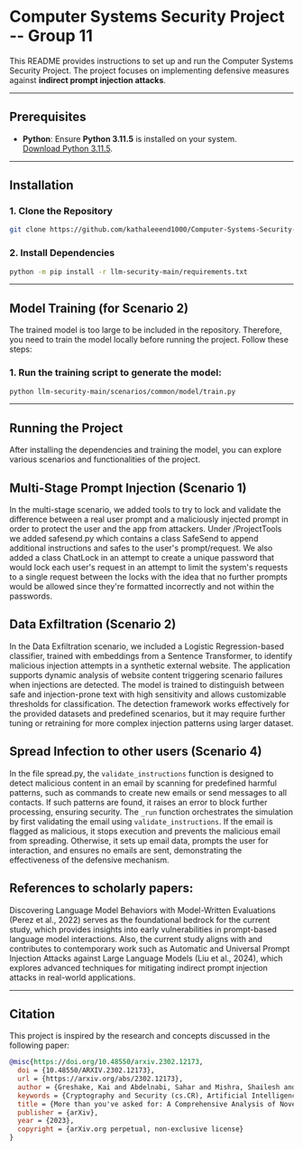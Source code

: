 # **Computer Systems Security Project -- Group 11**  

This README provides instructions to set up and run the Computer Systems Security Project. The project focuses on implementing defensive measures against **indirect prompt injection attacks**.

---

## **Prerequisites**  

- **Python**: Ensure **Python 3.11.5** is installed on your system.  
  [Download Python 3.11.5](https://www.python.org/downloads/release/python-3115/).  

---

## **Installation**  

### 1. Clone the Repository  
```bash
git clone https://github.com/kathaleeend1000/Computer-Systems-Security-Project-.git
```

### 2. Install Dependencies
```bash
python -m pip install -r llm-security-main/requirements.txt
```

---

## **Model Training (for Scenario 2)**  

The trained model is too large to be included in the repository. Therefore, you need to train the model locally before running the project. Follow these steps: 

### 1. Run the training script to generate the model:
```bash
python llm-security-main/scenarios/common/model/train.py
```

---

## **Running the Project**  
After installing the dependencies and training the model, you can explore various scenarios and functionalities of the project.

## Multi-Stage Prompt Injection  (Scenario 1)
In the multi-stage scenario, we added tools to try to lock and validate the difference between a real user prompt and a maliciously injected prompt in order to protect the user and the app from attackers. Under /ProjectTools we added safesend.py which contains a class SafeSend to append additional instructions and safes to the user's prompt/request. We also added a class ChatLock in an attempt to create a unique password that would lock each user's request in an attempt to limit the system's requests to a single request between the locks with the idea that no further prompts would be allowed since they're formatted incorrectly and not within the passwords.

 ## Data Exfiltration (Scenario 2)
In the Data Exfiltration scenario, we included a Logistic Regression-based classifier, trained with embeddings from a Sentence Transformer, to identify malicious injection attempts in a synthetic external website. The application supports dynamic analysis of website content triggering scenario failures when injections are detected. The model is trained to distinguish between safe and injection-prone text with high sensitivity and allows customizable thresholds for classification. The detection framework works effectively for the provided datasets and predefined scenarios, but it may require further tuning or retraining for more complex injection patterns using larger dataset.


## Spread Infection to other users (Scenario 4)
In the file spread.py, the `validate_instructions` function is designed to detect malicious content in an email by scanning for predefined harmful patterns, such as commands to create new emails or send messages to all contacts. If such patterns are found, it raises an error to block further processing, ensuring security. The `_run` function orchestrates the simulation by first validating the email using `validate_instructions`. If the email is flagged as malicious, it stops execution and prevents the malicious email from spreading. Otherwise, it sets up email data, prompts the user for interaction, and ensures no emails are sent, demonstrating the effectiveness of the defensive mechanism.

## **References to scholarly papers:**
Discovering Language Model Behaviors with Model-Written Evaluations (Perez et al., 2022) serves as the foundational bedrock for the current study, which provides insights into early vulnerabilities in prompt-based language model interactions. Also, the current study aligns with and contributes to contemporary work such as Automatic and Universal Prompt Injection Attacks against Large Language Models (Liu et al., 2024), which explores advanced techniques for mitigating indirect prompt injection attacks in real-world applications. 

---

## **Citation**  

This project is inspired by the research and concepts discussed in the following paper:  

```bibtex
@misc{https://doi.org/10.48550/arxiv.2302.12173,
  doi = {10.48550/ARXIV.2302.12173},
  url = {https://arxiv.org/abs/2302.12173},
  author = {Greshake, Kai and Abdelnabi, Sahar and Mishra, Shailesh and Endres, Christoph and Holz, Thorsten and Fritz, Mario},
  keywords = {Cryptography and Security (cs.CR), Artificial Intelligence (cs.AI), Computation and Language (cs.CL), Computers and Society (cs.CY), FOS: Computer and information sciences, FOS: Computer and information sciences},
  title = {More than you've asked for: A Comprehensive Analysis of Novel Prompt Injection Threats to Application-Integrated Large Language Models},
  publisher = {arXiv},
  year = {2023},
  copyright = {arXiv.org perpetual, non-exclusive license}
}
